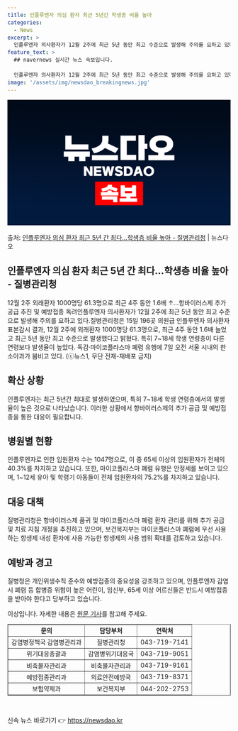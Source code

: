 ```yaml
---
title: 인플루엔자 의심 환자 최근 5년간 학생층 비율 높아
categories:
  - News
excerpt: >
  인플루엔자 의사환자가 12월 2주에 최근 5년 동안 최고 수준으로 발생해 주의를 요하고 있다. 질병관리청은 …
feature_text: >
  ## navernews 실시간 뉴스 속보입니다.

  인플루엔자 의사환자가 12월 2주에 최근 5년 동안 최고 수준으로 발생해 주의를 요하고 있다. 질병관리청은 …
image: '/assets/img/newsdao_breakingnews.jpg'
---
```


![뉴스다오 속보](/assets/img/newsdao_breakingnews.jpg)

<p>출처: <a href="https://newsdao.kr/2812" rel="dofollow">인플루엔자 의심 환자 최근 5년 간 최다…학생층 비율 높아 - 질병관리청</a> | 뉴스다오</p>

<h2>인플루엔자 의심 환자 최근 5년 간 최다…학생층 비율 높아 - 질병관리청</h2>

<p data-ke-size="size16">12월 2주 외래환자 1000명당 61.3명으로 최근 4주 동안 1.6배 ↑…항바이러스제 추가 공급 추진 및 예방접종 독려인플루엔자 의사환자가 12월 2주에 최근 5년 동안 최고 수준으로 발생해 주의를 요하고 있다.질병관리청은 15일 196곳 의원급 인플루엔자 의사환자 표본감시 결과, 12월 2주에 외래환자 1000명당 61.3명으로, 최근 4주 동안 1.6배 늘었고 최근 5년 동안 최고 수준으로 발생했다고 밝혔다. 특히 7~18세 학생 연령층이 다른 연령보다 발생율이 높았다. 독감·마이코플라스마 폐렴 유행에 7일 오전 서울 시내의 한 소아과가 붐비고 있다. (ⓒ뉴스1, 무단 전재-재배포 금지)</p>

<h2 data-ke-size="size26">확산 상황</h2>
<p data-ke-size="size16">인플루엔자는 최근 5년간 최대로 발생하였으며, 특히 7~18세 학생 연령층에서의 발생율이 높은 것으로 나타났습니다. 이러한 상황에서 항바이러스제의 추가 공급 및 예방접종을 통한 대응이 필요합니다.</p>

<h2 data-ke-size="size26">병원별 현황</h2>
<p data-ke-size="size16">인플루엔자로 인한 입원환자 수는 1047명으로, 이 중 65세 이상의 입원환자가 전체의 40.3%를 차지하고 있습니다. 또한, 마이코플라스마 폐렴 유행은 안정세를 보이고 있으며, 1~12세 유아 및 학령기 아동들이 전체 입원환자의 75.2%를 차지하고 있습니다.</p>

<h2 data-ke-size="size26">대응 대책</h2>
<p data-ke-size="size16">질병관리청은 항바이러스제 품귀 및 마이코플라스마 폐렴 환자 관리를 위해 추가 공급 및 치료 지침 개정을 추진하고 있으며, 보건복지부는 마이코플라스마 폐렴에 우선 사용하는 항생제 내성 환자에 사용 가능한 항생제의 사용 범위 확대를 검토하고 있습니다.</p>

<h2 data-ke-size="size26">예방과 경고</h2>
<p data-ke-size="size16">질병청은 개인위생수칙 준수와 예방접종의 중요성을 강조하고 있으며, 인플루엔자 감염 시 폐렴 등 합병증 위험이 높은 어린이, 임신부, 65세 이상 어르신들은 반드시 예방접종을 받아야 한다고 당부하고 있습니다.</p>

이상입니다. 자세한 내용은 <a href="https://newsdao.kr/2812">원문 기사</a>를 참고해 주세요.

<table style="width: 100%;" border="1">
<tbody>
<tr>
<td style="text-align: center;"><b>문의</b></td>
<td style="text-align: center;"><b>담당부처</b></td>
<td style="text-align: center;"><b>연락처</b></td>
</tr>
<tr>
<td style="text-align: center;">감염병정책국 감염병관리과</td>
<td style="text-align: center;">질병관리청</td>
<td style="text-align: center;">043-719-7141</td>
</tr>
<tr>
<td style="text-align: center;">위기대응총괄과</td>
<td style="text-align: center;">감염병위기대응국</td>
<td style="text-align: center;">043-719-9051</td>
</tr>
<tr>
<td style="text-align: center;">비축물자관리과</td>
<td style="text-align: center;">비축물자관리과</td>
<td style="text-align: center;">043-719-9161</td>
</tr>
<tr>
<td style="text-align: center;">예방접종관리과</td>
<td style="text-align: center;">의료안전예방국</td>
<td style="text-align: center;">043-719-8371</td>
</tr>
<tr>
<td style="text-align: center;">보험약제과</td>
<td style="text-align: center;">보건복지부</td>
<td style="text-align: center;">044-202-2753</td>
</tr>
</tbody>
</table>
<p data-ke-size="size16">&nbsp;</p> 

신속 뉴스 바로가기 👉 <a href="https://newsdao.kr" rel="dofollow">https://newsdao.kr</a>


